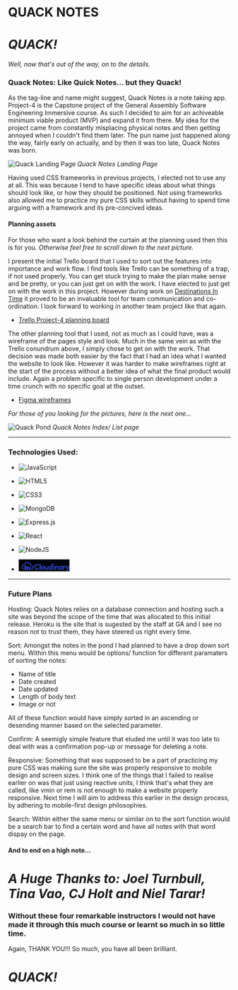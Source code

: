 # QUACK NOTES

# ***QUACK!***

*Well, now that's out of the way, on to the details.*


### Quack Notes: Like Quick Notes... but they Quack!
As the tag-line and name might suggest, Quack Notes is a note taking app. Project-4 is the Capstone project of the General Assembly Software Engineering Immersive course. As such I decided to aim for an achiveable minimum viable product (MVP) and expand it from there. 
My idea for the project came from constantly misplacing physical notes and then getting annoyed when I couldn't find them later. The pun name just happened along the way, fairly early on actually, and by then it was too late, Quack Notes was born.

![Quack Landing Page](./public/images/Screen%20Shot%20Landing.png)
*Quack Notes Landing Page*

Having used CSS frameworks in previous projects, I elected not to use any at all. This was because I tend to have specific ideas about what things should look like, or how they should be positioned. Not using frameworks also allowed me to practice my pure CSS skills without having to spend time arguing with a framework and its pre-concived ideas.

#### Planning assets

For those  who want a look behind the curtain at the planning used then this is for you. *Otherwise feel free to scroll down to the next picture.*

I present the initial Trello board that I used to sort out the features into importance and work flow. I find tools like Trello can be something of a trap, if not used properly. You can get stuck trying to make the plan make sense and be pretty, or you can just get on with the work. I have elected to just get on with the work in this project. However during work on [Destinations In Time](https://github.com/BUSAMT/DestinationInTime) it proved to be an invaluable tool for team communication and co-ordination. I look forward to working in another team project like that again.

- [Trello Project-4 planning board](https://trello.com/b/7Mf63nFM/project-4-planning)

The other planning tool that I used, not as much as I could have, was a wireframe of the pages style and look. Much in the same vein as with the Trello conundrum above, I simply chose to get on with the work. That decision was made both easier by the fact that I had an idea what I wanted the website to look like. However it was harder to make wireframes right at the start of the process without a better idea of what the final product would include. Again a problem specific to single person development under a time crunch with no specific goal at the outset. 

- [Figma wireframes](https://www.figma.com/file/Ihe6QWu2CAlpviYaqZ4jyc/notes-wireframes?type=design&node-id=7-9&mode=design&t=7Y7W5Dm4IKTz5FbX-0)

*For those of you looking for the pictures, here is the next one...*

![Quack Pond](./public/images/Screen%20Shot%20Pond.png)
*Quack Notes Index/ List page*


---

### Technologies Used:

- ![JavaScript](https://img.shields.io/badge/javascript-%23323330.svg?style=for-the-badge&logo=javascript&logoColor=%23F7DF1E)

- ![HTML5](https://img.shields.io/badge/html5-%23E34F26.svg?style=for-the-badge&logo=html5&logoColor=white)

- ![CSS3](https://img.shields.io/badge/css3-%231572B6.svg?style=for-the-badge&logo=css3&logoColor=white)

- ![MongoDB](https://img.shields.io/badge/MongoDB-%234ea94b.svg?style=for-the-badge&logo=mongodb&logoColor=white)

- ![Express.js](https://img.shields.io/badge/express.js-%23404d59.svg?style=for-the-badge&logo=express&logoColor=%2361DAFB)

- ![React](https://img.shields.io/badge/react-%2320232a.svg?style=for-the-badge&logo=react&logoColor=%2361DAFB)

- ![NodeJS](https://img.shields.io/badge/node.js-6DA55F?style=for-the-badge&logo=node.js&logoColor=white)

- ![Cloudinary](/public/images/cloudinary_logo_black.png)

---

### Future Plans

Hosting: Quack Notes relies on a database connection and hosting such a site was beyond the scope of the time that was allocated to this initial release. Heroku is the site that is sugested by the staff at GA and I see no reason not to trust them, they have steered us right every time.

Sort: Amongst the notes in the pond I had planned to have a drop down sort menu. Within this menu would be options/ function for different paramaters of sorting the notes: 

- Name of title
- Date created
- Date updated
- Length of body text
- Image or not

All of these function would have simply sorted in an ascending or desending manner based on the selected parameter.

Confirm: A seemigly simple feature that eluded me until it was too late to deal with was a confirmation pop-up or message for deleting a note. 

Responsive: Something that was supposed to be a part of practicing my pure CSS was making sure the site was properly responsive to mobile design and screen sizes. I think one of the things that I failed to realise earlier on was that just using reactive units, I think that's what they are called, like vmin or rem is not enough to make a website properly responsive. Next time I will aim to address this earlier in the design process, by adhering to mobile-first design philosophies.

Search: Within either the same menu or similar on to the sort function would be a search bar to find a certain word and have all notes with that word dispay on the page.

#### And to end on a high note...

# ***A Huge Thanks to: Joel Turnbull, Tina Vao, CJ Holt and Niel Tarar!***
### Without these four remarkable instructors I would not have made it through this much course or learnt so much in so little time.

Again, THANK YOU!!! So much, you have all been brilliant.


# ***QUACK!***
<!-- *Oh, you just had to have the last word, didnt you...* -->